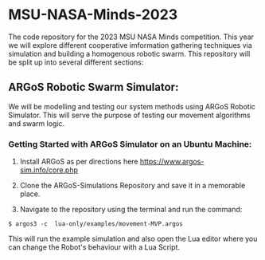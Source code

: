 # MSU-NASA-Minds-2023
The code repository for the 2023 MSU NASA Minds competition. This year we will explore different cooperative imformation gathering techniques via simulation and building a homogenous robotic swarm. This repository will be split up into several different sections:

## ARGoS Robotic Swarm Simulator: 

We will be modelling and testing our system methods using ARGoS Robotic Simulator. This will serve the purpose of testing our movement algorithms and swarm logic.  

### Getting Started with ARGoS Simulator on an Ubuntu Machine:

1. Install ARGoS as per directions here https://www.argos-sim.info/core.php 

2. Clone the ARGoS-Simulations Repository and save it in a memorable place. 

3. Navigate to the repository using the terminal and run the command:

  `$ argos3 -c  lua-only/examples/movement-MVP.argos`

This will run the example simulation and also open the Lua editor where you can change the Robot's behaviour with a Lua Script.

